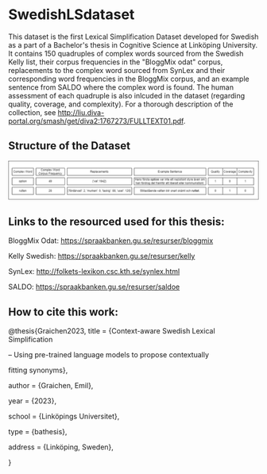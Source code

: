 # SwedishLSdataset
This dataset is the first Lexical Simplification Dataset developed for Swedish as a part of a Bachelor's thesis in Cognitive Science at Linköping University. It contains 150 quadruples of complex words sourced from the Swedish Kelly list, their corpus frequencies in the "BloggMix odat" corpus, replacements to the complex word sourced from SynLex and their corresponding word frequencies in the BloggMix corpus, and an example sentence from SALDO where the complex word is found. The human assessment of each quadruple is also inlcuded in the dataset (regarding quality, coverage, and complexity). For a thorough description of the collection, see http://liu.diva-portal.org/smash/get/diva2:1767273/FULLTEXT01.pdf. 

## Structure of the Dataset

![A picture showing the structure of the dataset](images/LSDataset_Structure.png?raw=true "Title")


## Links to the resourced used for this thesis:

BloggMix Odat: https://spraakbanken.gu.se/resurser/bloggmix

Kelly Swedish: https://spraakbanken.gu.se/resurser/kelly

SynLex: http://folkets-lexikon.csc.kth.se/synlex.html

SALDO:  https://spraakbanken.gu.se/resurser/saldoe 

## How to cite this work:

@thesis{Graichen2023,
title = {Context-aware Swedish Lexical Simplification

– Using pre-trained language models to propose contextually

fitting synonyms},

author = {Graichen, Emil},

year = {2023},

school = {Linköpings Universitet},

type = {bathesis},

  address = {Linköping, Sweden},
  
}


